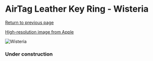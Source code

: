 # AirTag Leather Key Ring - Wisteria

[Return to previous page](/airtag)

[High-resolution image from Apple](https://store.storeimages.cdn-apple.com/8756/as-images.apple.com/is/MMFC3?wid=4500&hei=4500&fmt=png)

<div style="width: 384px"><img src="/everyphone/MMFC3.png" alt="Wisteria"></div>

### Under construction
